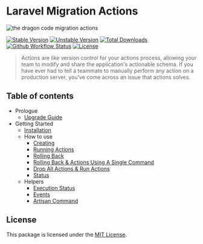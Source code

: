 # Laravel Migration Actions

![the dragon code migration actions](https://preview.dragon-code.pro/the-dragon-code/migration-actions.svg?brand=laravel)

[![Stable Version][badge_stable]][link_packagist]
[![Unstable Version][badge_unstable]][link_packagist]
[![Total Downloads][badge_downloads]][link_packagist]
[![Github Workflow Status][badge_build]][link_build]
[![License][badge_license]][link_license]

> Actions are like version control for your actions process, allowing your team to modify and share the application's actionable schema. If you have ever had to tell a teammate
> to manually perform any action on a production server, you've come across an issue that actions solves.

## Table of contents

* Prologue
    * [Upgrade Guide](prologue/upgrade.md)
* Getting Started
    * [Installation](getting-started/installation.md)
    * How to use
        * [Creating](getting-started/how-to-use/creating.md)
        * [Running Actions](getting-started/how-to-use/running.md)
        * [Rolling Back](getting-started/how-to-use/rollback.md)
        * [Rolling Back & Actions Using A Single Command](getting-started/how-to-use/resetting.md)
        * [Drop All Actions & Run Actions](getting-started/how-to-use/freshing.md)
        * [Status](getting-started/how-to-use/status.md)
    * Helpers
        * [Execution Status](getting-started/helpers/execution-statuses.md)
        * [Events](getting-started/helpers/events.md)
        * [Artisan Command](getting-started/helpers/artisan.md)

## License

This package is licensed under the [MIT License](../LICENSE).


[badge_build]:          https://img.shields.io/github/workflow/status/TheDragonCode/laravel-migration-actions/phpunit?style=flat-square

[badge_downloads]:      https://img.shields.io/packagist/dt/dragon-code/laravel-migration-actions.svg?style=flat-square

[badge_license]:        https://img.shields.io/packagist/l/dragon-code/laravel-migration-actions.svg?style=flat-square

[badge_stable]:         https://img.shields.io/github/v/release/TheDragonCode/laravel-migration-actions?label=stable&style=flat-square

[badge_unstable]:       https://img.shields.io/badge/unstable-dev--main-orange?style=flat-square

[link_build]:           https://github.com/TheDragonCode/laravel-migration-actions/actions

[link_license]:         ../LICENSE

[link_packagist]:       https://packagist.org/packages/dragon-code/laravel-migration-actions
